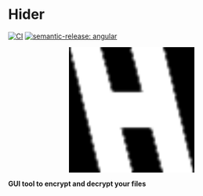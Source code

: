 # Hider

[![CI](https://github.com/cjeonguk/hider/actions/workflows/release.yml/badge.svg)](https://github.com/cjeonguk/hider/actions/workflows/release.yml)
[![semantic-release: angular](https://img.shields.io/badge/semantic--release-angular-e10079?logo=semantic-release)](https://github.com/semantic-release/semantic-release)

<img src="./app/build/icon.png" width="256" height="256" style="display: block; margin: auto">

**GUI tool to encrypt and decrypt your files**
